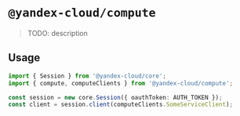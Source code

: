 # `@yandex-cloud/compute`

> TODO: description

## Usage

```ts
import { Session } from '@yandex-cloud/core';
import { compute, computeClients } from '@yandex-cloud/compute';

const session = new core.Session({ oauthToken: AUTH_TOKEN });
const client = session.client(computeClients.SomeServiceClient);

```
